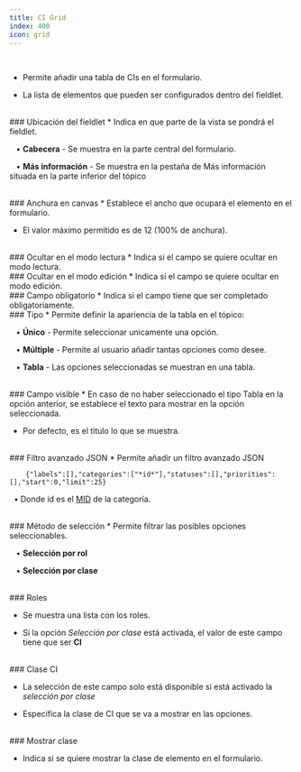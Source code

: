 ```yaml
---
title: CI Grid
index: 400
icon: grid
---
```


    
<br />

* Permite añadir una tabla de CIs en el formulario.

* La lista de elementos que pueden ser configurados dentro del fieldlet.

<br />
### Ubicación del fieldlet
* Indica en que parte de la vista se pondrá el fieldlet. <br />

&nbsp; &nbsp;• **Cabecera** - Se muestra en la parte central del formulario. <br />

&nbsp; &nbsp;• **Más información** - Se muestra en la pestaña de Más información situada en la parte inferior del tópico


<br />
### Anchura en canvas
* Establece el ancho que ocupará el elemento en el formulario.

* El valor máximo permitido es de 12 (100% de anchura).

<br />
### Ocultar en el modo lectura
* Indica si el campo se quiere ocultar en modo lectura.

<br />
### Ocultar en el modo edición
* Indica si el campo se quiere ocultar en modo edición.

<br />
### Campo obligatorio
* Indica si el campo tiene que ser completado obligatoriamente.


<br />
### Tipo
* Permite definir la apariencia de la tabla en el tópico: <br />

&nbsp; &nbsp;• **Único** - Permite seleccionar unicamente una opción. <br />

&nbsp; &nbsp;• **Múltiple** - Permite al usuario añadir tantas opciones como desee. <br />

&nbsp; &nbsp;• **Tabla** - Las opciones seleccionadas se muestran en una tabla.


<br />
### Campo visible
* En caso de no haber seleccionado el tipo Tabla en la opción anterior, se establece el texto para mostrar en la opción seleccionada.

* Por defecto, es el titulo lo que se muestra.

<br />
### Filtro avanzado JSON
* Permite añadir un filtro avanzado JSON

            
        {"labels":[],"categories":["*id*"],"statuses":[],"priorities":[],"start":0,"limit":25} 


&nbsp;&nbsp;• Donde id es el [MID](es/Conceptos/mid) de la categoría.


<br />
### Método de selección
* Permite filtrar las posibles opciones seleccionables. <br />

&nbsp; &nbsp;• **Selección por rol** <br />

&nbsp; &nbsp;• **Selección por clase**


<br />
### Roles

* Se muestra una lista con los roles.

* Si la opción *Selección por clase* está activada, el valor de este campo tiene que ser **CI**


<br />
### Clase CI

* La selección de este campo solo está disponible si está activado la *selección por clase*

* Especifica la clase de CI que se va a mostrar en las opciones.

<br />
### Mostrar clase

* Indica si se quiere mostrar la clase de elemento en el formulario.